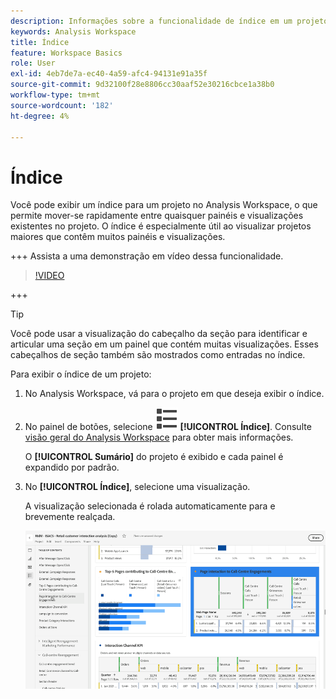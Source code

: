 ```yaml
---
description: Informações sobre a funcionalidade de índice em um projeto do Workspace
keywords: Analysis Workspace
title: Índice
feature: Workspace Basics
role: User
exl-id: 4eb7de7a-ec40-4a59-afc4-94131e91a35f
source-git-commit: 9d32100f28e8806cc30aaf52e30216cbce1a38b0
workflow-type: tm+mt
source-wordcount: '182'
ht-degree: 4%

---
```


# Índice 

Você pode exibir um índice para um projeto no Analysis Workspace, o que permite mover-se rapidamente entre quaisquer painéis e visualizações existentes no projeto. O índice é especialmente útil ao visualizar projetos maiores que contêm muitos painéis e visualizações.

+++ Assista a uma demonstração em vídeo dessa funcionalidade.

>[!VIDEO](https://video.tv.adobe.com/v/26990/?learn=on)

+++

>[!TIP]
>
>Você pode usar a visualização do cabeçalho da seção para identificar e articular uma seção em um painel que contém muitas visualizações. Esses cabeçalhos de seção também são mostrados como entradas no índice.
>


Para exibir o índice de um projeto:

1. No Analysis Workspace, vá para o projeto em que deseja exibir o índice.

1. No painel de botões, selecione ![ViewList](/help/assets/icons/ViewList.svg) **[!UICONTROL Índice]**. Consulte [visão geral do Analysis Workspace](/help/analysis-workspace/home.md) para obter mais informações.<br/>

   O **[!UICONTROL Sumário]** do projeto é exibido e cada painel é expandido por padrão.

1. No **[!UICONTROL Índice]**, selecione uma visualização.<br/>

   A visualização selecionada é rolada automaticamente para e brevemente realçada.

   ![Sumário realçado](assets/toc-highlighted.png)
